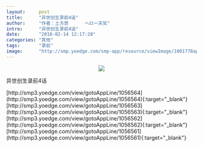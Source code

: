 ```yaml
---
layout:     post
title:      "异世创生录前4话"
author:     "作者：土方悠      ヘロー天気"
intro:      "异世创生录前4话"
date:       "2018-02-14 12:17:20"
categories: "其他"
tags:       "录前"
image:      "http://smp.yoedge.com/smp-app/resource/viewImage/1001778appline.png"
---
```

<div style="text-align: center">
<p><img src="http://smp.yoedge.com/smp-app/resource/viewImage/1001778appline.png"/></p>
</div>
<p class="post-meta">
<span>异世创生录前4话</span>
</p>
[http://smp3.yoedge.com/view/gotoAppLine/1056564](http://smp3.yoedge.com/view/gotoAppLine/1056564){:target="_blank"}
[http://smp3.yoedge.com/view/gotoAppLine/1056563](http://smp3.yoedge.com/view/gotoAppLine/1056563){:target="_blank"}
[http://smp3.yoedge.com/view/gotoAppLine/1056562](http://smp3.yoedge.com/view/gotoAppLine/1056562){:target="_blank"}
[http://smp3.yoedge.com/view/gotoAppLine/1056561](http://smp3.yoedge.com/view/gotoAppLine/1056561){:target="_blank"}



